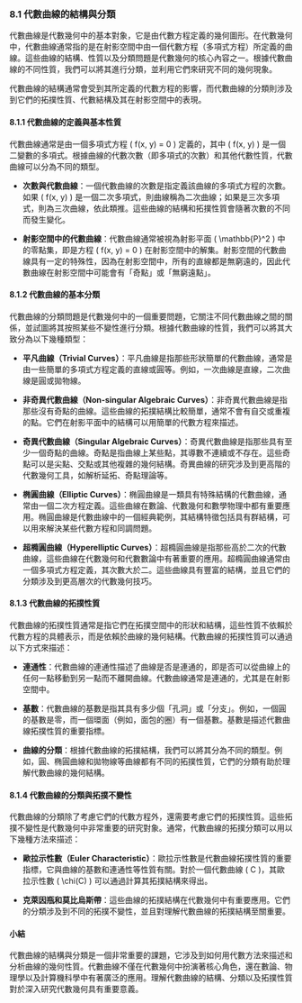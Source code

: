### 8.1 代數曲線的結構與分類

代數曲線是代數幾何中的基本對象，它是由代數方程定義的幾何圖形。在代數幾何中，代數曲線通常指的是在射影空間中由一個代數方程（多項式方程）所定義的曲線。這些曲線的結構、性質以及分類問題是代數幾何的核心內容之一。根據代數曲線的不同性質，我們可以將其進行分類，並利用它們來研究不同的幾何現象。

代數曲線的結構通常會受到其所定義的代數方程的影響，而代數曲線的分類則涉及到它們的拓撲性質、代數結構及其在射影空間中的表現。

#### 8.1.1 代數曲線的定義與基本性質

代數曲線通常是由一個多項式方程 \( f(x, y) = 0 \) 定義的，其中 \( f(x, y) \) 是一個二變數的多項式。根據曲線的代數次數（即多項式的次數）和其他代數性質，代數曲線可以分為不同的類型。

- **次數與代數曲線**：一個代數曲線的次數是指定義該曲線的多項式方程的次數。如果 \( f(x, y) \) 是一個二次多項式，則曲線稱為二次曲線；如果是三次多項式，則為三次曲線，依此類推。這些曲線的結構和拓撲性質會隨著次數的不同而發生變化。

- **射影空間中的代數曲線**：代數曲線通常被視為射影平面 \( \mathbb{P}^2 \) 中的零點集，即是方程 \( f(x, y) = 0 \) 在射影空間中的解集。射影空間的代數曲線具有一定的特殊性，因為在射影空間中，所有的直線都是無窮遠的，因此代數曲線在射影空間中可能會有「奇點」或「無窮遠點」。

#### 8.1.2 代數曲線的基本分類

代數曲線的分類問題是代數幾何中的一個重要問題，它關注不同代數曲線之間的關係，並試圖將其按照某些不變性進行分類。根據代數曲線的性質，我們可以將其大致分為以下幾種類型：

- **平凡曲線（Trivial Curves）**：平凡曲線是指那些形狀簡單的代數曲線，通常是由一些簡單的多項式方程定義的直線或圓等。例如，一次曲線是直線，二次曲線是圓或拋物線。

- **非奇異代數曲線（Non-singular Algebraic Curves）**：非奇異代數曲線是指那些沒有奇點的曲線。這些曲線的拓撲結構比較簡單，通常不會有自交或重複的點。它們在射影平面中的結構可以用簡單的代數方程來描述。

- **奇異代數曲線（Singular Algebraic Curves）**：奇異代數曲線是指那些具有至少一個奇點的曲線。奇點是指曲線上某些點，其導數不連續或不存在。這些奇點可以是尖點、交點或其他複雜的幾何結構。奇異曲線的研究涉及到更高階的代數幾何工具，如解析延拓、奇點理論等。

- **椭圓曲線（Elliptic Curves）**：椭圓曲線是一類具有特殊結構的代數曲線，通常由一個二次方程定義。這些曲線在數論、代數幾何和數學物理中都有重要應用。椭圓曲線是代數曲線中的一個經典範例，其結構特徵包括具有群結構，可以用來解決某些代數方程和同調問題。

- **超橢圓曲線（Hyperelliptic Curves）**：超橢圓曲線是指那些高於二次的代數曲線，這些曲線在代數幾何和代數數論中有著重要的應用。超橢圓曲線通常由一個多項式方程定義，其次數大於二。這些曲線具有豐富的結構，並且它們的分類涉及到更高層次的代數幾何技巧。

#### 8.1.3 代數曲線的拓撲性質

代數曲線的拓撲性質通常是指它們在拓撲空間中的形狀和結構，這些性質不依賴於代數方程的具體表示，而是依賴於曲線的幾何結構。代數曲線的拓撲性質可以通過以下方式來描述：

- **連通性**：代數曲線的連通性描述了曲線是否是連通的，即是否可以從曲線上的任何一點移動到另一點而不離開曲線。代數曲線通常是連通的，尤其是在射影空間中。

- **基數**：代數曲線的基數是指其具有多少個「孔洞」或「分支」。例如，一個圓的基數是零，而一個環面（例如，面包的圈）有一個基數。基數是描述代數曲線拓撲性質的重要指標。

- **曲線的分類**：根據代數曲線的拓撲結構，我們可以將其分為不同的類型。例如，圓、椭圓曲線和拋物線等曲線都有不同的拓撲性質，它們的分類有助於理解代數曲線的幾何結構。

#### 8.1.4 代數曲線的分類與拓撲不變性

代數曲線的分類除了考慮它們的代數方程外，還需要考慮它們的拓撲性質。這些拓撲不變性是代數幾何中非常重要的研究對象。通常，代數曲線的拓撲分類可以用以下幾種方法來描述：

- **歐拉示性數（Euler Characteristic）**：歐拉示性數是代數曲線拓撲性質的重要指標，它與曲線的基數和連通性等性質有關。對於一個代數曲線 \( C \)，其歐拉示性數 \( \chi(C) \) 可以通過計算其拓撲結構來得出。

- **克萊因瓶和莫比烏斯帶**：這些曲線的拓撲結構在代數幾何中有重要應用。它們的分類涉及到不同的拓撲不變性，並且對理解代數曲線的拓撲結構至關重要。

#### 小結

代數曲線的結構與分類是一個非常重要的課題，它涉及到如何用代數方法來描述和分析曲線的幾何性質。代數曲線不僅在代數幾何中扮演著核心角色，還在數論、物理學以及計算機科學中有著廣泛的應用。理解代數曲線的結構、分類以及拓撲性質對於深入研究代數幾何具有重要意義。
